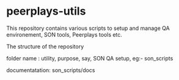 # peerplays-utils

This repository contains various scripts to setup and manage QA environement, SON tools, Peerplays tools etc. 

The structure of the repository

folder name : utility, purpose, say, SON QA setup, eg:- son_scripts

documentatation: son_scripts/docs 
